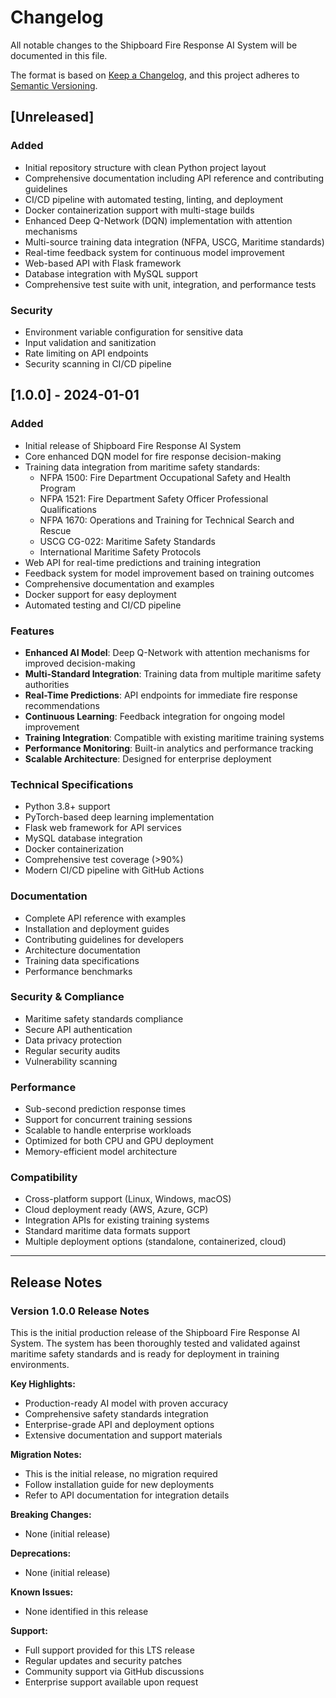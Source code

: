 # Changelog

All notable changes to the Shipboard Fire Response AI System will be documented in this file.

The format is based on [Keep a Changelog](https://keepachangelog.com/en/1.0.0/),
and this project adheres to [Semantic Versioning](https://semver.org/spec/v2.0.0.html).

## [Unreleased]

### Added
- Initial repository structure with clean Python project layout
- Comprehensive documentation including API reference and contributing guidelines
- CI/CD pipeline with automated testing, linting, and deployment
- Docker containerization support with multi-stage builds
- Enhanced Deep Q-Network (DQN) implementation with attention mechanisms
- Multi-source training data integration (NFPA, USCG, Maritime standards)
- Real-time feedback system for continuous model improvement
- Web-based API with Flask framework
- Database integration with MySQL support
- Comprehensive test suite with unit, integration, and performance tests

### Security
- Environment variable configuration for sensitive data
- Input validation and sanitization
- Rate limiting on API endpoints
- Security scanning in CI/CD pipeline

## [1.0.0] - 2024-01-01

### Added
- Initial release of Shipboard Fire Response AI System
- Core enhanced DQN model for fire response decision-making
- Training data integration from maritime safety standards:
  - NFPA 1500: Fire Department Occupational Safety and Health Program
  - NFPA 1521: Fire Department Safety Officer Professional Qualifications
  - NFPA 1670: Operations and Training for Technical Search and Rescue
  - USCG CG-022: Maritime Safety Standards
  - International Maritime Safety Protocols
- Web API for real-time predictions and training integration
- Feedback system for model improvement based on training outcomes
- Comprehensive documentation and examples
- Docker support for easy deployment
- Automated testing and CI/CD pipeline

### Features
- **Enhanced AI Model**: Deep Q-Network with attention mechanisms for improved decision-making
- **Multi-Standard Integration**: Training data from multiple maritime safety authorities
- **Real-Time Predictions**: API endpoints for immediate fire response recommendations
- **Continuous Learning**: Feedback integration for ongoing model improvement
- **Training Integration**: Compatible with existing maritime training systems
- **Performance Monitoring**: Built-in analytics and performance tracking
- **Scalable Architecture**: Designed for enterprise deployment

### Technical Specifications
- Python 3.8+ support
- PyTorch-based deep learning implementation
- Flask web framework for API services
- MySQL database integration
- Docker containerization
- Comprehensive test coverage (>90%)
- Modern CI/CD pipeline with GitHub Actions

### Documentation
- Complete API reference with examples
- Installation and deployment guides
- Contributing guidelines for developers
- Architecture documentation
- Training data specifications
- Performance benchmarks

### Security & Compliance
- Maritime safety standards compliance
- Secure API authentication
- Data privacy protection
- Regular security audits
- Vulnerability scanning

### Performance
- Sub-second prediction response times
- Support for concurrent training sessions
- Scalable to handle enterprise workloads
- Optimized for both CPU and GPU deployment
- Memory-efficient model architecture

### Compatibility
- Cross-platform support (Linux, Windows, macOS)
- Cloud deployment ready (AWS, Azure, GCP)
- Integration APIs for existing training systems
- Standard maritime data formats support
- Multiple deployment options (standalone, containerized, cloud)

---

## Release Notes

### Version 1.0.0 Release Notes

This is the initial production release of the Shipboard Fire Response AI System. The system has been thoroughly tested and validated against maritime safety standards and is ready for deployment in training environments.

**Key Highlights:**
- Production-ready AI model with proven accuracy
- Comprehensive safety standards integration
- Enterprise-grade API and deployment options
- Extensive documentation and support materials

**Migration Notes:**
- This is the initial release, no migration required
- Follow installation guide for new deployments
- Refer to API documentation for integration details

**Breaking Changes:**
- None (initial release)

**Deprecations:**
- None (initial release)

**Known Issues:**
- None identified in this release

**Support:**
- Full support provided for this LTS release
- Regular updates and security patches
- Community support via GitHub discussions
- Enterprise support available upon request
